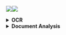 <a><img src='https://img.shields.io/badge/build-passing-brightgreen?style=plastic'></a><a href='https://github.com/Vincentqyw/cv-arxiv-daily'><img src='https://img.shields.io/badge/ref-url-blue?style=plastic&logo=github'></a>
<details>
  <summary><b>OCR</b></summary>

| Update Date | Title |
|-------------|-------|
|**2024-01-19**|**[Character Recognition in Byzantine Seals with Deep Neural Networks](http://arxiv.org/abs/2401.10741)**|
|**2024-01-16**|**[BanglaNet: Bangla Handwritten Character Recognition using Ensembling of Convolutional Neural Network](http://arxiv.org/abs/2401.08035)**|
|**2024-01-15**|**[Improving OCR Quality in 19th Century Historical Documents Using a Combined Machine Learning Based Approach](http://arxiv.org/abs/2401.07787)**|
|**2024-01-07**|**[Re:Draw -- Context Aware Translation as a Controllable Method for Artistic Production](http://arxiv.org/abs/2401.03499)**|
|**2024-01-01**|**[Efficient Multi-domain Text Recognition Deep Neural Network Parameterization with Residual Adapters](http://arxiv.org/abs/2401.00971)**|
|**2023-12-31**|**[Bidirectional Trained Tree-Structured Decoder for Handwritten Mathematical Expression Recognition](http://arxiv.org/abs/2401.00435)**|
|**2024-01-02**|**[Large OCR Model:An Empirical Study of Scaling Law for OCR](http://arxiv.org/abs/2401.00028)**|
|**2023-12-28**|**[Chaurah: A Smart Raspberry Pi based Parking System](http://arxiv.org/abs/2312.16894)**|
|**2023-12-20**|**[Segmenting Messy Text: Detecting Boundaries in Text Derived from Historical Newspaper Images](http://arxiv.org/abs/2312.12773)**|
|**2023-12-19**|**[Advancements and Challenges in Arabic Optical Character Recognition: A Comprehensive Survey](http://arxiv.org/abs/2312.11812)**|
|**2023-12-18**|**[TDeLTA: A Light-weight and Robust Table Detection Method based on Learning Text Arrangement](http://arxiv.org/abs/2312.11043)**|
|**2023-12-16**|**[When Graph Data Meets Multimodal: A New Paradigm for Graph Understanding and Reasoning](http://arxiv.org/abs/2312.10372)**|
|**2023-12-15**|**[Information Extraction from Unstructured data using Augmented-AI and Computer Vision](http://arxiv.org/abs/2312.09880)**|
|**2023-12-15**|**[Privacy-Aware Document Visual Question Answering](http://arxiv.org/abs/2312.10108)**|
|**2023-12-13**|**[Polar-Doc: One-Stage Document Dewarping with Multi-Scope Constraints under Polar Representation](http://arxiv.org/abs/2312.07925)**|
|**2023-12-12**|**[Multimodal Sentiment Analysis: Perceived vs Induced Sentiments](http://arxiv.org/abs/2312.07627)**|
|**2023-12-11**|**[memorAIs: an Optical Character Recognition and Rule-Based Medication Intake Reminder-Generating Solution](http://arxiv.org/abs/2312.06841)**|
|**2023-12-11**|**[Vary: Scaling up the Vision Vocabulary for Large Vision-Language Models](http://arxiv.org/abs/2312.06109)**|
|**2023-12-11**|**[Oracle Character Recognition using Unsupervised Discriminative Consistency Network](http://arxiv.org/abs/2312.06075)**|
|**2023-12-05**|**[Enhancing Vehicle Entrance and Parking Management: Deep Learning Solutions for Efficiency and Security](http://arxiv.org/abs/2312.02699)**|

</details>
<details>
  <summary><b>Document Analysis</b></summary>

| Update Date | Title |
|-------------|-------|
|**2024-01-23**|**[Detecting and recognizing characters in Greek papyri with YOLOv8, DeiT and SimCLR](http://arxiv.org/abs/2401.12513)**|
|**2024-01-22**|**[Detect-Order-Construct: A Tree Construction based Approach for Hierarchical Document Structure Analysis](http://arxiv.org/abs/2401.11874)**|
|**2024-01-22**|**[A Fair Evaluation of Various Deep Learning-Based Document Image Binarization Approaches](http://arxiv.org/abs/2401.11831)**|
|**2024-01-16**|**[U-DIADS-Bib: a full and few-shot pixel-precise dataset for document layout analysis of ancient manuscripts](http://arxiv.org/abs/2401.08425)**|
|**2024-01-06**|**[Semantic Similarity Matching for Patent Documents Using Ensemble BERT-related Model and Novel Text Processing Method](http://arxiv.org/abs/2401.06782)**|
|**2023-12-26**|**[360 Layout Estimation via Orthogonal Planes Disentanglement and Multi-view Geometric Consistency Perception](http://arxiv.org/abs/2312.16268)**|
|**2023-12-20**|**[The Common Optical Music Recognition Evaluation Framework](http://arxiv.org/abs/2312.12908)**|
|**2024-01-21**|**[Topic-VQ-VAE: Leveraging Latent Codebooks for Flexible Topic-Guided Document Generation](http://arxiv.org/abs/2312.11532)**|
|**2023-12-15**|**[Object Recognition from Scientific Document based on Compartment Refinement Framework](http://arxiv.org/abs/2312.09038)**|
|**2023-12-13**|**[A Deep Learning-Based System for Automatic Case Summarization](http://arxiv.org/abs/2312.07824)**|
|**2023-12-08**|**[Towards Controlled Table-to-Text Generation with Scientific Reasoning](http://arxiv.org/abs/2312.05402)**|
|**2023-12-06**|**[A Layer-Wise Tokens-to-Token Transformer Network for Improved Historical Document Image Enhancement](http://arxiv.org/abs/2312.03946)**|
|**2023-12-06**|**[DocBinFormer: A Two-Level Transformer Network for Effective Document Image Binarization](http://arxiv.org/abs/2312.03568)**|
|**2023-11-29**|**[DSS: Synthesizing long Digital Ink using Data augmentation, Style encoding and Split generation](http://arxiv.org/abs/2311.17786)**|
|**2023-11-27**|**[Nova$^+$: Generative Language Models for Binaries](http://arxiv.org/abs/2311.13721)**|
|**2023-11-22**|**[ChemScraper: Graphics Extraction, Molecular Diagram Parsing, and Annotated Data Generation for PDF Images](http://arxiv.org/abs/2311.12161)**|
|**2023-11-20**|**[Space Diplomacy and the Artemis Accords](http://arxiv.org/abs/2311.12137)**|
|**2023-11-20**|**[FATURA: A Multi-Layout Invoice Image Dataset for Document Analysis and Understanding](http://arxiv.org/abs/2311.11856)**|
|**2024-01-03**|**[Evaluating LLMs on Document-Based QA: Exact Answer Selection and Numerical Extraction using Cogtale dataset](http://arxiv.org/abs/2311.07878)**|
|**2023-10-31**|**[HWD: A Novel Evaluation Score for Styled Handwritten Text Generation](http://arxiv.org/abs/2310.20316)**|

</details>
